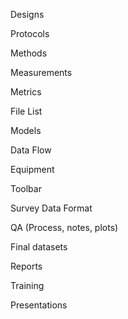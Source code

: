 

Designs

Protocols

Methods

Measurements

Metrics

File List

Models

Data Flow

Equipment

Toolbar

Survey Data Format

QA (Process, notes, plots)

Final datasets

Reports

Training

Presentations
